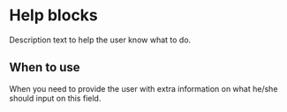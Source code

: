 # Help blocks

Description text to help the user know what to do.

## When to use

When you need to provide the user with extra information on what he/she should input on this field.
